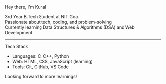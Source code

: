  Hey there, I'm Kunal

 3rd Year B.Tech Student at NIT Goa <br>
 Passionate about tech, coding, and problem-solving  
 Currently learning Data Structures & Algorithms (DSA) and Web Development

---

 Tech Stack

-  Languages: C, C++, Python 
-  Web: HTML, CSS, JavaScript (learning)
-  Tools: Git, GitHub, VS Code

Looking forward to more learnings!
